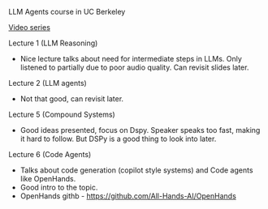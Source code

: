 LLM Agents course in UC Berkeley

[Video series](https://www.youtube.com/watch?v=-yf-e-9FvOc&list=PLS01nW3RtgopsNLeM936V4TNSsvvVglLc)

Lecture 1 (LLM Reasoning)

- Nice lecture talks about need for intermediate steps in LLMs. Only listened to partially due to poor audio quality. Can revisit slides later.

Lecture 2 (LLM agents)

- Not that good, can revisit later.

Lecture 5 (Compound Systems)

- Good ideas presented, focus on Dspy. Speaker speaks too fast, making it hard to follow. But DSPy is a good thing to look into later.

Lecture 6 (Code Agents)

- Talks about code generation (copilot style systems) and Code agents like OpenHands.
- Good intro to the topic.
- OpenHands githb - https://github.com/All-Hands-AI/OpenHands

